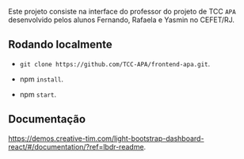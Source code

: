 Este projeto consiste na interface do professor do projeto de TCC `APA` desenvolvido pelos alunos Fernando, Rafaela e Yasmin no CEFET/RJ. 

## Rodando localmente

- `git clone https://github.com/TCC-APA/frontend-apa.git`.

- npm `install`.

- npm `start`.


## Documentação
https://demos.creative-tim.com/light-bootstrap-dashboard-react/#/documentation/?ref=lbdr-readme.
